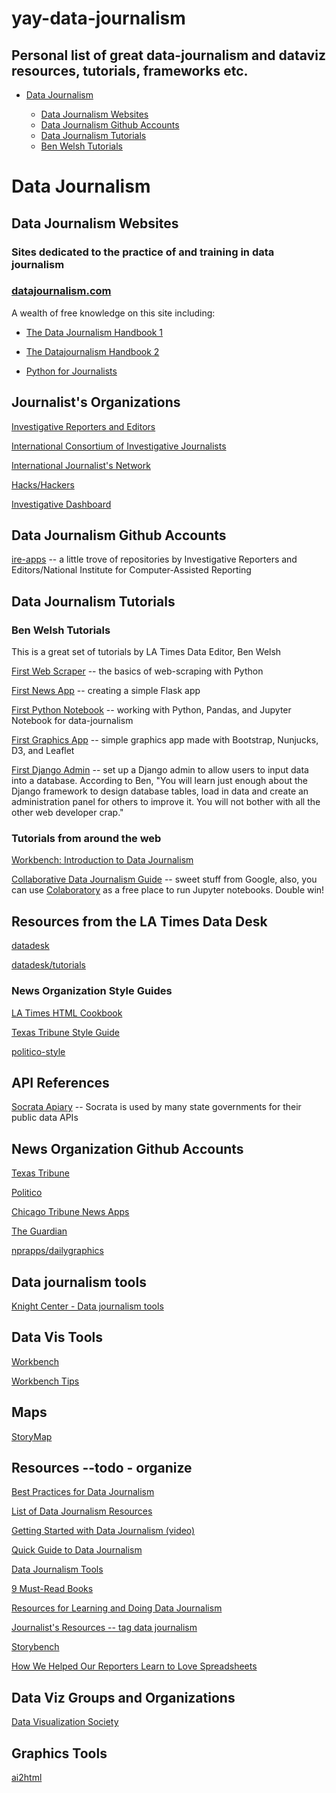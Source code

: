 # yay-data-journalism

## Personal list of great data-journalism and dataviz resources, tutorials, frameworks etc.
* [Data Journalism](#data-journalism)

   * [Data Journalism Websites](#data-journalism-websites)
   * [Data Journalism Github Accounts](#data-journalism-github-accounts)
   * [Data Journalism Tutorials](#data-journalism-tutorials)
    * [Ben Welsh Tutorials](#ben-welsh-tutorials)


# Data Journalism

## Data Journalism Websites
### Sites dedicated to the practice of and training in data journalism

### [datajournalism.com](https://datajournalism.com/)

A wealth of free knowledge on this site including:
 
   * [The Data Journalism Handbook 1](https://datajournalism.com/read/handbook/one) 
 
   * [The Datajournalism Handbook 2](https://datajournalism.com/read/handbook/two)
 
   * [Python for Journalists](https://datajournalism.com/watch/python-for-journalists)
   
## Journalist's Organizations

[Investigative Reporters and Editors](https://www.ire.org/)

[International Consortium of Investigative Journalists](https://www.icij.org/)

[International Journalist's Network](https://ijnet.org/en)

[Hacks/Hackers](https://hackshackers.com/)

[Investigative Dashboard](https://investigativedashboard.org)



## Data Journalism Github Accounts

[ire-apps](https://github.com/ireapps) -- a little trove of repositories by Investigative Reporters and Editors/National Institute for Computer-Assisted Reporting

## Data Journalism Tutorials

### Ben Welsh Tutorials

This is a great set of tutorials by LA Times Data Editor, Ben Welsh

[First Web Scraper](https://first-web-scraper.readthedocs.io/en/latest/) -- the basics of web-scraping with Python

[First News App](https://first-news-app.readthedocs.io/en/latest/) -- creating a simple Flask app

[First Python Notebook](http://www.firstpythonnotebook.org) -- working with Python, Pandas, and Jupyter Notebook for data-journalism

[First Graphics App](https://www.firstgraphics.app) -- simple graphics app made with Bootstrap, Nunjucks, D3, and Leaflet

[First Django Admin](https://first-django-admin.readthedocs.io/en/latest/) -- set up a Django admin to allow users to input data into a database. According to Ben, "You will learn just enough about the Django framework to design database tables, load in data and create an administration panel for others to improve it. You will not bother with all the other web developer crap."

### Tutorials from around the web

[Workbench: Introduction to Data Journalism](https://app.workbenchdata.com/courses/en/intro-to-data-journalism)

[Collaborative Data Journalism Guide](https://propublica.gitbook.io/collaborative/) -- sweet stuff from Google, also, you can use [Colaboratory](https://colab.research.google.com/notebooks/welcome.ipynb#scrollTo=xitplqMNk_Hc) as a free place to run Jupyter notebooks. Double win!

## Resources from the LA Times Data Desk

[datadesk](https://github.com/datadesk)

[datadesk/tutorials](https://github.com/datadesk/tutorials)

### News Organization Style Guides

[LA Times HTML Cookbook](http://cookbook.latimes.com/#top)

[Texas Tribune Style Guide](https://apps.texastribune.org/styles/)

[politico-style](https://github.com/The-Politico/politico-style)

## API References

[Socrata Apiary](https://socratadiscovery.docs.apiary.io/#) -- Socrata is used by many state governments for their public data APIs

## News Organization Github Accounts

[Texas Tribune](https://github.com/texastribune)

[Politico](https://github.com/The-Politico)

[Chicago Tribune News Apps](https://github.com/newsapps)

[The Guardian](https://github.com/guardian)

[nprapps/dailygraphics](https://github.com/nprapps/dailygraphics)

## Data journalism tools

[Knight Center - Data journalism tools](https://ksj.mit.edu/data-journalism-tools/) 

## Data Vis Tools


[Workbench](https://app.workbenchdata.com/workflows/)

  [Workbench Tips](https://github.com/CJWorkbench/cjworkbench/wiki/NICAR-2019)

## Maps
[StoryMap](https://storymap.knightlab.com)

## Resources --todo - organize

[Best Practices for Data Journalism](https://www.kbridge.org/wp-content/uploads/2018/04/Guide-3-Best-Practices-for-Data-Journalism-by-Kuang-Keng.pdf)

[List of Data Journalism Resources](https://gijn.org/data-journalism/)

[Getting Started with Data Journalism (video)](https://www.youtube.com/watch?v=DYzDnufwHNE)

[Quick Guide to Data Journalism](https://www.datacamp.com/community/blog/data-journalism-guide-tools)

[Data Journalism Tools](https://ksj.mit.edu/data-journalism-tools/)

[9 Must-Read Books](https://infogram.com/blog/9-must-read-books-for-beginners-in-data-journalism/)

[Resources for Learning and Doing Data Journalism](https://www.americanpressinstitute.org/publications/reports/strategy-studies/data-resources/)

[Journalist's Resources -- tag data journalism](https://journalistsresource.org/tag/data-journalism/)

[Storybench](https://www.storybench.org/)

[How We Helped Our Reporters Learn to Love Spreadsheets](https://open.nytimes.com/how-we-helped-our-reporters-learn-to-love-spreadsheets-adc43a93b919)




## Data Viz Groups and Organizations

[Data Visualization Society](https://www.datavisualizationsociety.com/)

## Graphics Tools

[ai2html](http://ai2html.org)


